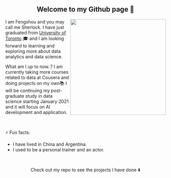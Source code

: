 <h2 align="center"> Welcome to my Github page 👋 </h2>
<p >
  <img src = "https://media.giphy.com/media/JrXas5ecb4FkwbFpIE/giphy.gif" height = 300px align="right"/>
</p>

 I am Fengshou and you may call me Sherlock. I have just graduated from [University of Toronto](https://www.utoronto.ca/) 🎓 and I am looking forward to learning and exploring more about data analytics and data science. 
  <p align = "left"> What am I up to now..? I am currently taking more courses related to data at Cousera and doing projects on my own📚 I will be continuing my post-graduate study in data science starting January 2021 and it will focus on AI development and application. </p>


<br>


<p> ⚡ Fun facts: </p>
<ul>
  <li> I have lived in China and Argentina. </li>
  <li> I used to be a personal trainer and an actor. </li> 
</ul>
 <br> 
 
<p align="center"> Check out my repo to see the projects I have done ⬇️</p>
